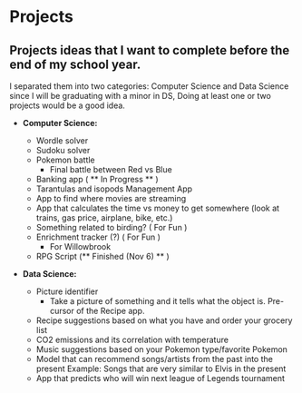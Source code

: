 # Projects
## Projects ideas that I want to complete before the end of my school year.
I separated them into two categories: Computer Science and Data Science since I will be graduating with a minor in DS,
Doing at least one or two projects would be a good idea.

- **Computer Science:** 
    - Wordle solver
    - Sudoku solver
    - Pokemon battle
      - Final battle between Red vs Blue
    - Banking app ( ** In Progress ** )
    - Tarantulas and isopods Management App
    - App to find where movies are streaming
    - App that calculates the time vs money to get somewhere (look at trains, gas price, airplane, bike, etc.)
    - Something related to birding? ( For Fun )
    - Enrichment tracker (?) ( For Fun )
      - For Willowbrook
    - RPG Script (** Finished (Nov 6) **  )

- **Data Science:**
   - Picture identifier
     - Take a picture of something and it tells what the object is. Pre-cursor of the Recipe app.
  - Recipe suggestions based on what you have and order your grocery list
  - CO2 emissions and its correlation with temperature
  - Music suggestions based on your Pokemon type/favorite Pokemon
  - Model that can recommend songs/artists from the past into the present
Example: Songs that are very similar to Elvis in the present
  - App that predicts who will win next league of Legends tournament


